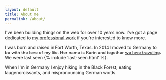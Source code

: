 ```yaml
---
layout: default
title: About me
permalink: /about/
---
```


I've been building things on the web for over 10 years now. I've got a page dedicated to [my professional work](/work/) if you're interested to know more.

I was born and raised in Fort Worth, Texas. In 2014 I moved to Germany to be with the love of my life. Her name is Karin and together [we love traveling](/travel/). We were last seen {% include 'last-seen.html' %}.

When I'm in Germany I enjoy hiking in the Black Forest, eating laugencroissants, and mispronouncing German words.
